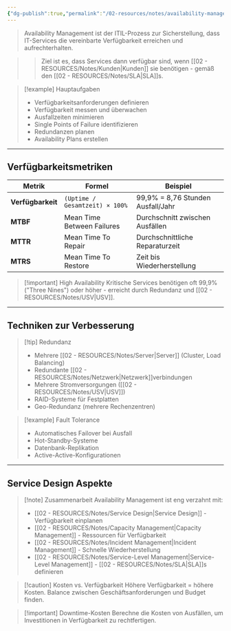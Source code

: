 ```yaml
---
{"dg-publish":true,"permalink":"/02-resources/notes/availability-management/","tags":["informatik/management","GFN/LF06"],"noteIcon":"","updated":"2025-10-24T12:55:27.000+02:00"}
---
```



>Availability Management ist der ITIL-Prozess zur Sicherstellung, dass IT-Services die vereinbarte Verfügbarkeit erreichen und aufrechterhalten.

>>Ziel ist es, dass Services dann verfügbar sind, wenn [[02 - RESOURCES/Notes/Kunden\|Kunden]] sie benötigen - gemäß den [[02 - RESOURCES/Notes/SLA\|SLA]]s.

>[!example] Hauptaufgaben
>- Verfügbarkeitsanforderungen definieren
>- Verfügbarkeit messen und überwachen
>- Ausfallzeiten minimieren
>- Single Points of Failure identifizieren
>- Redundanzen planen
>- Availability Plans erstellen

---

## Verfügbarkeitsmetriken

|Metrik|Formel|Beispiel|
|---|---|---|
|**Verfügbarkeit**|`(Uptime / Gesamtzeit) × 100%`|99,9% = 8,76 Stunden Ausfall/Jahr|
|**MTBF**|Mean Time Between Failures|Durchschnitt zwischen Ausfällen|
|**MTTR**|Mean Time To Repair|Durchschnittliche Reparaturzeit|
|**MTRS**|Mean Time To Restore|Zeit bis Wiederherstellung|

>[!important] High Availability
>Kritische Services benötigen oft 99,9% ("Three Nines") oder höher - erreicht durch Redundanz und [[02 - RESOURCES/Notes/USV\|USV]].

---

## Techniken zur Verbesserung

>[!tip] Redundanz
>- Mehrere [[02 - RESOURCES/Notes/Server\|Server]] (Cluster, Load Balancing)
>- Redundante [[02 - RESOURCES/Notes/Netzwerk\|Netzwerk]]verbindungen
>- Mehrere Stromversorgungen ([[02 - RESOURCES/Notes/USV\|USV]])
>- RAID-Systeme für Festplatten
>- Geo-Redundanz (mehrere Rechenzentren)

>[!example] Fault Tolerance
>- Automatisches Failover bei Ausfall
>- Hot-Standby-Systeme
>- Datenbank-Replikation
>- Active-Active-Konfigurationen

---

## Service Design Aspekte

>[!note] Zusammenarbeit
>Availability Management ist eng verzahnt mit:
>- [[02 - RESOURCES/Notes/Service Design\|Service Design]] - Verfügbarkeit einplanen
>- [[02 - RESOURCES/Notes/Capacity Management\|Capacity Management]] - Ressourcen für Verfügbarkeit
>- [[02 - RESOURCES/Notes/Incident Management\|Incident Management]] - Schnelle Wiederherstellung
>- [[02 - RESOURCES/Notes/Service-Level Management\|Service-Level Management]] - [[02 - RESOURCES/Notes/SLA\|SLA]]s definieren

>[!caution] Kosten vs. Verfügbarkeit
>Höhere Verfügbarkeit = höhere Kosten. Balance zwischen Geschäftsanforderungen und Budget finden.

>[!important] Downtime-Kosten
>Berechne die Kosten von Ausfällen, um Investitionen in Verfügbarkeit zu rechtfertigen.
